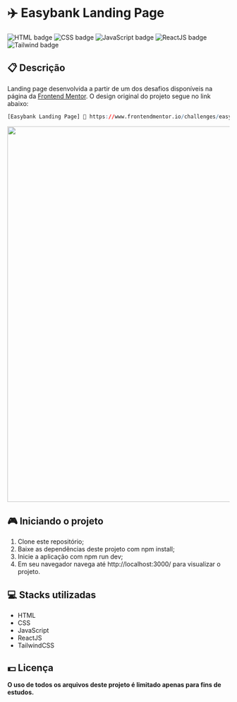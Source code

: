 # ✈️ Easybank Landing Page

![HTML badge](https://img.shields.io/badge/html5-%23E34F26.svg?style=for-the-badge&logo=html5&logoColor=white)
![CSS badge](https://img.shields.io/badge/css3-%231572B6.svg?style=for-the-badge&logo=css3&logoColor=white)
![JavaScript badge](https://img.shields.io/badge/javascript-%23323330.svg?style=for-the-badge&logo=javascript&logoColor=%23F7DF1E)
![ReactJS badge](https://img.shields.io/badge/react-%2320232a.svg?style=for-the-badge&logo=react&logoColor=%2361DAFB)
![Tailwind badge](https://img.shields.io/badge/tailwindcss-%2338B2AC.svg?style=for-the-badge&logo=tailwind-css&logoColor=white)

## 📋 Descrição

Landing page desenvolvida a partir de um dos desafios disponíveis na página da [Frontend Mentor](https://www.frontendmentor.io/). O design original do projeto segue no link abaixo:

```r
[Easybank Landing Page] 🔗 https://www.frontendmentor.io/challenges/easybank-landing-page-WaUhkoDN
```

<img width="850px" src="https://user-images.githubusercontent.com/105606295/223843847-05909371-f8ae-498f-baae-49802e973047.png">

## 🎮 Iniciando o projeto

1. Clone este repositório;
2. Baixe as dependências deste projeto com npm install;
3. Inicie a aplicação com npm run dev;
4. Em seu navegador navega até http://localhost:3000/ para visualizar o projeto.

## 💻 Stacks utilizadas

-   HTML
-   CSS
-   JavaScript
-   ReactJS
-   TailwindCSS

## 💵 Licença

**O uso de todos os arquivos deste projeto é limitado apenas para fins de estudos.**
